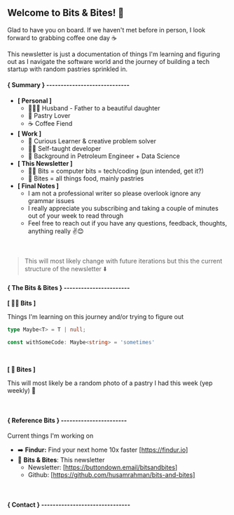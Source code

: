 ## Welcome to Bits & Bites! 👋

Glad to have you on board. If we haven't met before in person, I look forward to grabbing coffee one day ☕️

 This newsletter is just a documentation of things I'm learning and figuring out as I navigate the software world and the journey of building a tech startup with random pastries sprinkled in.
#### \{ Summary \} \-----------------------------

- **[ Personal ]**
    - 👨‍👩‍👧 Husband - Father to a beautiful daughter
    - 🥐 Pastry Lover
    - ☕️ Coffee Fiend
- **[ Work ]**
    - 🧐 Curious Learner & creative problem solver
    - 🧑‍💻 Self-taught developer
    - 🏫 Background in Petroleum Engineer + Data Science
- **[ This Newsletter ]**
    - 👨‍💻 Bits = computer bits = tech/coding (pun intended, get it?)
    - 🍪 Bites = all things food, mainly pastries
- **[ Final Notes ]**
    - I am not a professional writer so please overlook ignore any grammar issues
    - I really appreciate you subscribing and taking a couple of minutes out of your week to read through
    - Feel free to reach out if you have any questions, feedback, thoughts, anything really ✌️😊

<br />

> This will most likely change with future iterations but this the current structure of the newsletter ⬇️


#### \{ The Bits & Bites \} \-----------------------
**[ 👨‍💻 Bits ]**

Things I'm learning on this journey and/or trying to figure out

```ts
type Maybe<T> = T | null;

const withSomeCode: Maybe<string> = 'sometimes'
```

<br />

**[ 🍪 Bites ]**


This will most likely be a random photo of a pastry I had this week (yep weekly) 🥐

<br />

#### \{ Reference Bits \} \-----------------------


Current things I'm working on

- ➡️ **Findur:** Find your next home 10x faster  [https://findur.io]
- 📧 **Bits & Bites**: This newsletter
    - Newsletter: [https://buttondown.email/bitsandbites]
    - Github: [https://github.com/husamrahman/bits-and-bites]

<br />

#### \{ Contact \} \-------------------------------
